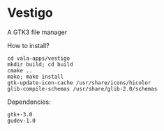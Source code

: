 Vestigo
=======

A GTK3 file manager

How to install?
````
cd vala-apps/vestigo
mkdir build; cd build
cmake ..
make; make install
gtk-update-icon-cache /usr/share/icons/hicolor
glib-compile-schemas /usr/share/glib-2.0/schemas
````
Dependencies:
````
gtk+-3.0
gudev-1.0
````
